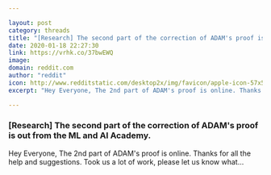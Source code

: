 ```yaml
---

layout: post
category: threads
title: "[Research] The second part of the correction of ADAM's proof is out from the ML and AI Academy."
date: 2020-01-18 22:27:30
link: https://vrhk.co/37bwEWQ
image: 
domain: reddit.com
author: "reddit"
icon: http://www.redditstatic.com/desktop2x/img/favicon/apple-icon-57x57.png
excerpt: "Hey Everyone, The 2nd part of ADAM's proof is online. Thanks for all the help and suggestions. Took us a lot of work, please let us know what..."

---
```


### [Research] The second part of the correction of ADAM's proof is out from the ML and AI Academy.

Hey Everyone, The 2nd part of ADAM's proof is online. Thanks for all the help and suggestions. Took us a lot of work, please let us know what...